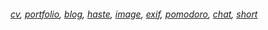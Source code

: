 <h6> 
    <a href="https://baris.pw/docs/cv.pdf">cv</a>, <a href="https://portfolio.baris.pw">portfolio</a>, <a href="https://portfolio.baris.pw/blog">blog</a>, <a href="https://haste.baris.pw">haste</a>, <a href="https://i.baris.pw/">image</a>, <a href="https://exif.baris.pw">exif</a>, <a href="https://pom.baris.pw">pomodoro</a>, <a href="https://cankaya.chat/">chat</a>, <a href="https://s.baris.pw">short</a>
</h6>

